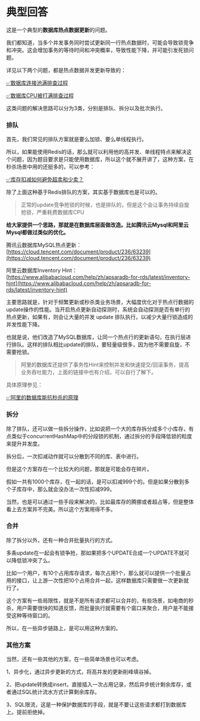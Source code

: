 # 典型回答


这是一个典型的**数据库热点数据更新**的问题。



我们都知道，当多个并发事务同时尝试更新同一行热点数据时，可能会导致锁竞争和冲突。这会增加事务的等待时间和冲突概率，导致性能下降，并可能引发死锁问题。



详见以下两个问题，都是热点数据并发更新导致的：



[✅数据库连接池满排查过程](https://www.yuque.com/hollis666/qyhor6/dlz4xagyghoys4p8)



[✅数据库CPU被打满排查过程](https://www.yuque.com/hollis666/qyhor6/yhfy70xlf7kegk0s)





这类问题的解决思路可以分为3类，分别是排队、拆分以及批次执行。



### 排队
首先，我们常见的排队方案就是要么加锁、要么单线程执行。



所以，如果能使用Redis的话，那么就可以利用他的高并发、单线程特点来解决这个问题，因为题目要求是只能使用数据库，所以这个就不展开讲了，这种方案，在秒杀场景中用的还挺多的，可以参考：



[✅库存扣减如何避免超卖和少卖？](https://www.yuque.com/hollis666/qyhor6/qpnna44eczny06z7)



除了上面这种基于Redis排队的方案，其实基于数据库也是可以的。



> 正常的update竞争抢锁的时候，也是排队的，但是这个会让事务持续自旋抢锁，严重耗费数据库CPU
>



**给大家提供一个思路，那就是在数据库层面做改造。比如腾讯云Mysql和阿里云Mysql都做过类似的优化。**



腾讯云数据库MySQL热点更新： [https://cloud.tencent.com/document/product/236/63239](https://cloud.tencent.com/document/product/236/63239)

阿里云数据库Inventory Hint： [https://www.alibabacloud.com/help/zh/apsaradb-for-rds/latest/inventory-hint](https://www.alibabacloud.com/help/zh/apsaradb-for-rds/latest/inventory-hint)



主要思路就是，针对于频繁更新或秒杀类业务场景，大幅度优化对于热点行数据的update操作的性能。当开启热点更新自动探测时，系统会自动探测是否有单行的热点更新，如果有，则会让大量的并发 update 排队执行，以减少大量行锁造成的并发性能下降。



也就是说，他们改造了MySQL数据库，让同一个热点行的更新语句，在执行层进行排队。这样的排队相比update的排队，要轻量级很多，因为他不需要自旋，不需要抢锁。

<font style="color:rgb(85, 85, 85);"></font>

> <font style="color:rgb(85, 85, 85);">阿里的数据</font>库还提供了事务性Hint来控制并发和快速提交/回滚事务，提高业务吞吐能力，上面的链接中也有介绍，可以自行了解下。
>

<font style="color:rgb(85, 85, 85);"></font>

<font style="color:rgb(85, 85, 85);">具体原理参见：</font>

<font style="color:rgb(85, 85, 85);"></font>

[✅阿里的数据库能抗秒杀的原理](https://www.yuque.com/hollis666/qyhor6/gwg64tg0g107wgz3)

<font style="color:rgb(85, 85, 85);"></font>

### 拆分


除了排队，还可以做一些拆分操作，比如说把一个大的库存拆分成多个小库存，有点类似于concurrentHashMap中的分段锁的机制，通过拆分的手段降低锁的粒度来提升并发度。



拆分后，一次扣减动作就可以分散到不同的库、表中进行。



但是这个方案存在一个比较大的问题，那就是可能会存在碎片。



假如一共有1000个库存，在一起的话，是可以扣减999个的。但是如果分散到多个子库存中，那么就会没办法一次性扣减999。



当然，也是可以通过一些手段来解决的，比如最库存的腾挪或者超占等，但是整体看上去方案并不完美。所以这个方案用得不多。





### 合并


除了拆分以外，还有一种合并批量执行的方式。



多条update在一起会有锁争抢，那如果把多个UPDATE合成一个UPDATE不就可以降低锁冲突了么。



比如一个用户，有10个占用库存请求，每次占用1个，那么就可以提供一个批量占用的接口，让上游一次性把10个占用合并一起，这样数据库只需要做一次更新就行了。



这个方案有一些局限性，就是不是所有请求都可以合并的，有些场景，如电商的秒杀，用户需要很快的知道反馈，而批量执行就需要有个窗口来聚合，用户是不能接受这种等待窗口的。



所以，在一些异步链路上，是可以用这种方案的。



### 其他方案


当然，还有一些其他的方案，在一些简单场景也可以考虑。



1、异步化，通过异步更新的方式，将高并发的更新削峰填谷掉。



2、把update转换成insert，直接插入一次占用记录，然后异步统计剩余库存，或者通过SQL统计流水方式计算剩余库存。



3、SQL限流，这是一种保护数据库的手段，就是不要让这些请求都打到数据库上。提前拒绝掉。

